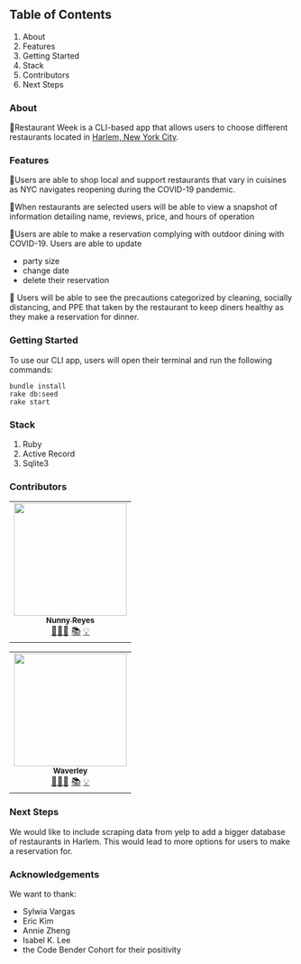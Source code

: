 <!-- ## Process -->
## Table of Contents
1. About
2. Features
3. Getting Started
4. Stack
5. Contributors
6. Next Steps

### About

🥂Restaurant Week is a CLI-based app that allows users to choose different restaurants located in [Harlem, New York City](https://en.wikipedia.org/wiki/Harlem).

### Features
🗽Users are able to shop local and support restaurants that vary in cuisines as NYC navigates reopening during the COVID-19 pandemic.

🗽When restaurants are selected users will be able to view a snapshot of information detailing name, reviews, price, and hours of operation

🗽Users are able to make a reservation complying with outdoor dining with COVID-19.
  Users are able to update 
  * party size 
  * change date
  * delete their reservation 

🦠 Users will be able to see the precautions categorized by cleaning, socially distancing, and PPE that taken by the restaurant to keep diners healthy as they make a reservation for dinner.

### Getting Started
To use our CLI app, users will open their terminal and run the following commands:

```
bundle install
rake db:seed
rake start
```

### Stack
1. Ruby
2. Active Record
3. Sqlite3 




### Contributors


<table>
  <tr>
    <td align="center">
      <a href="https://github.com/nunnyr">
        <img src="https://avatars2.githubusercontent.com/u/22527547?s=460&u=ad9c2d830938168f717cd28941b2f104c6677598&v=4" width="200px;" alt=""/><br/><sub><b>Nunny Reyes</b></sub>
      </a><br />
      <a href="https://github.com/wlcreate/Mod1_Restaurant_Reservation_App" title="Code">👩🏻‍💻</a> 
      <a href="https://github.com/wlcreate/Mod1_Restaurant_Reservation_App" title="Documentation">📚</a> 
      <a href="#ideas-nunny" title="Ideas, Planning, & Feedback">💡</a>            
    </td>
  </tr>
</table>



<table>
  <tr>
    <td align="center">
      <a href="https://github.com/wlcreate">
        <img src="https://avatars0.githubusercontent.com/u/62153993?s=460&v=4" width="200px;" alt=""/><br/><sub><b>Waverley</b></sub>
      </a><br />
      <a href="https://github.com/wlcreate/Mod1_Restaurant_Reservation_App" title="Code">👩🏻‍💻</a> 
      <a href="https://github.com/wlcreate/Mod1_Restaurant_Reservation_App" title="Documentation">📚</a> 
      <a href="#ideas-waverley" title="Ideas, Planning, & Feedback">💡</a>            
    </td>
  </tr>
</table>




### Next Steps
We would like to include scraping data from yelp to add a bigger database of restaurants in Harlem. This would lead to more options for users to make a reservation for. 

### Acknowledgements
We want to thank:
* Sylwia Vargas
* Eric Kim
* Annie Zheng
* Isabel K. Lee
* the Code Bender Cohort for their positivity